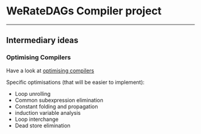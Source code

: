 # WeRateDAGs Compiler project
---

## Intermediary ideas

### Optimising Compilers

Have a look at [optimising compilers](https://en.wikipedia.org/wiki/Optimizing_compiler)

Specific optimisations (that will be easier to implement):
- Loop unrolling
- Common subexpression elimination
- Constant folding and propagation
- induction variable analysis
- Loop interchange
- Dead store elimination
